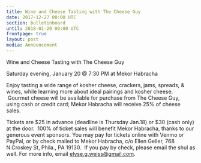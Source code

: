 ```yaml
---
title: Wine and Cheese Tasting with The Cheese Guy
date: 2017-12-27 00:00 UTC
section: bulletinboard
until: 2018-01-20 00:00 UTC
frontpage: true
layout: post
media: Announcement
---
```


Wine and Cheese Tasting with The Cheese Guy

Saturday evening, January 20 @ 7:30 PM at Mekor Habracha

Enjoy tasting a wide range of kosher cheese, crackers, jams, spreads, & wines, while learning more about ideal pairings and kosher cheese.   Gourmet cheese will be available for purchase from The Cheese Guy, using cash or credit card; Mekor Habracha will receive 25% of cheese sales.

Tickets are $25 in advance (deadline is Thursday Jan.18) or $30 (cash only) at the door.  100% of ticket sales will benefit Mekor Habracha, thanks to our generous event sponsors. You may pay for tickets online with Venmo or PayPal, or by check mailed to Mekor Habracha, c/o Ellen Geller, 768 N.Croskey St, Phila., PA 19130.  If you pay by check, please email the shul as well. For more info, email elyse.g.weiss@gmail.com.

